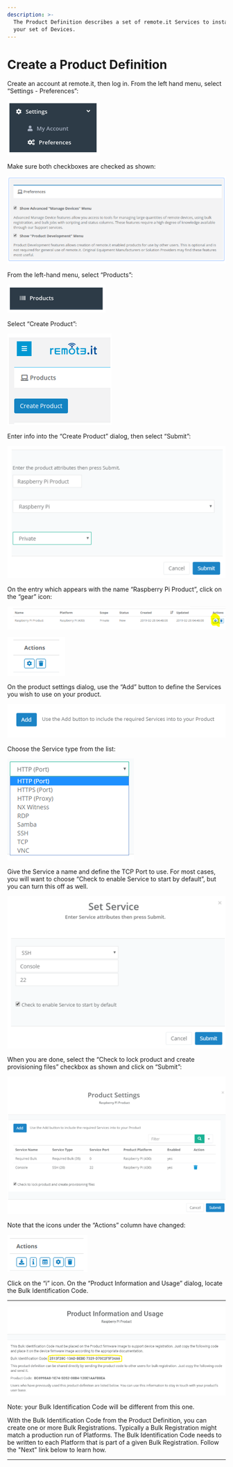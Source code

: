```yaml
---
description: >-
  The Product Definition describes a set of remote.it Services to install on
  your set of Devices.
---
```


# Create a Product Definition

Create an account at remote.it, then log in.  From the left hand menu, select “Settings - Preferences”:

![](../../.gitbook/assets/image%20%28214%29.png)

Make sure both checkboxes are checked as shown:

![](../../.gitbook/assets/image%20%28190%29.png)

From the left-hand menu, select “Products”:

![](../../.gitbook/assets/image%20%28141%29.png)

Select “Create Product”:

![](../../.gitbook/assets/image%20%284%29.png)

Enter info into the “Create Product” dialog, then select “Submit”:

![](../../.gitbook/assets/image%20%28206%29.png)

On the entry which appears with the name “Raspberry Pi Product”, click on the “gear” icon:

![](../../.gitbook/assets/image%20%28150%29.png)

![](../../.gitbook/assets/image%20%28146%29.png)

On the product settings dialog, use the “Add” button to define the Services you wish to use on your product.  

![](../../.gitbook/assets/image%20%28155%29.png)

Choose the Service type from the list:

![](../../.gitbook/assets/image%20%28192%29.png)

Give the Service a name and define the TCP Port to use.  For most cases, you will want to choose “Check to enable Service to start by default”, but you can turn this off as well.

![](../../.gitbook/assets/image%20%28205%29.png)

When you are done, select the “Check to lock product and create provisioning files” checkbox as shown and click on “Submit”:

![](../../.gitbook/assets/image%20%28148%29.png)

Note that the icons under the “Actions” column have changed:

![](../../.gitbook/assets/image%20%28204%29.png)

Click on the “i” icon.  On the “Product Information and Usage” dialog, locate the Bulk Identification Code.  
****

![](../../.gitbook/assets/image%20%28128%29.png)

Note: your Bulk Identification Code will be different from this one.  

With the Bulk Identification Code from the Product Definition, you can create one or more Bulk Registrations.  Typically a Bulk Registration might match a production run of Platforms.  The Bulk Identification Code needs to be written to each Platform that is part of a given Bulk Registration.  Follow the "Next" link below to learn how.  
****

